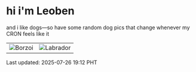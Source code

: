 # hi i'm Leoben

and i like dogs—so have some random dog pics that change whenever my CRON feels like it

|  |  |
|--------|----------|
| ![Borzoi](https://random-dog-vercel.vercel.app/api/random-borzoi?v=1753528328) | ![Labrador](https://random-dog-vercel.vercel.app/api/random-labrador?v=1753528328) |

Last updated: 2025-07-26 19:12 PHT
